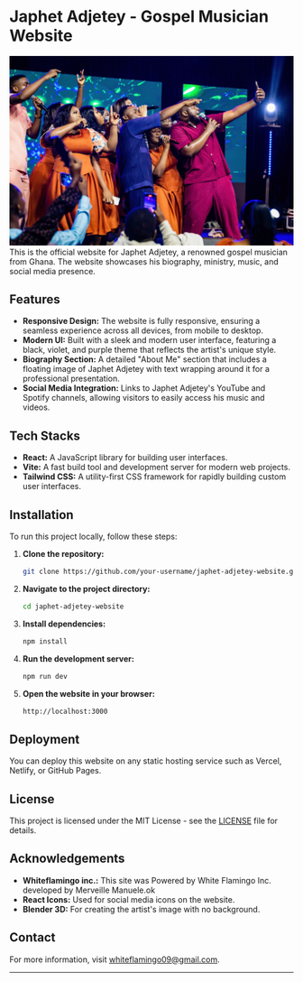 
# Japhet Adjetey - Gospel Musician Website

<img src="./src/assets/image_2.jpg" alt="JAM">
This is the official website for Japhet Adjetey, a renowned gospel musician from Ghana. The website showcases his biography, ministry, music, and social media presence.

## Features

- **Responsive Design:** The website is fully responsive, ensuring a seamless experience across all devices, from mobile to desktop.
- **Modern UI:** Built with a sleek and modern user interface, featuring a black, violet, and purple theme that reflects the artist's unique style.
- **Biography Section:** A detailed "About Me" section that includes a floating image of Japhet Adjetey with text wrapping around it for a professional presentation.
- **Social Media Integration:** Links to Japhet Adjetey's YouTube and Spotify channels, allowing visitors to easily access his music and videos.

## Tech Stacks

- **React:** A JavaScript library for building user interfaces.
- **Vite:** A fast build tool and development server for modern web projects.
- **Tailwind CSS:** A utility-first CSS framework for rapidly building custom user interfaces.

## Installation

To run this project locally, follow these steps:

1. **Clone the repository:**
   ```bash
   git clone https://github.com/your-username/japhet-adjetey-website.git
   ```
2. **Navigate to the project directory:**
   ```bash
   cd japhet-adjetey-website
   ```
3. **Install dependencies:**
   ```bash
   npm install
   ```
4. **Run the development server:**
   ```bash
   npm run dev
   ```
5. **Open the website in your browser:**
   ```bash
   http://localhost:3000
   ```

## Deployment

You can deploy this website on any static hosting service such as Vercel, Netlify, or GitHub Pages.

## License

This project is licensed under the MIT License - see the [LICENSE](LICENSE) file for details.

## Acknowledgements
- **Whiteflamingo inc.:** This site was Powered by White Flamingo Inc. developed by Merveille Manuele.ok
- **React Icons:** Used for social media icons on the website.
- **Blender 3D:** For creating the artist's image with no background.

## Contact

For more information, visit [whiteflamingo09@gmail.com](#).

---

